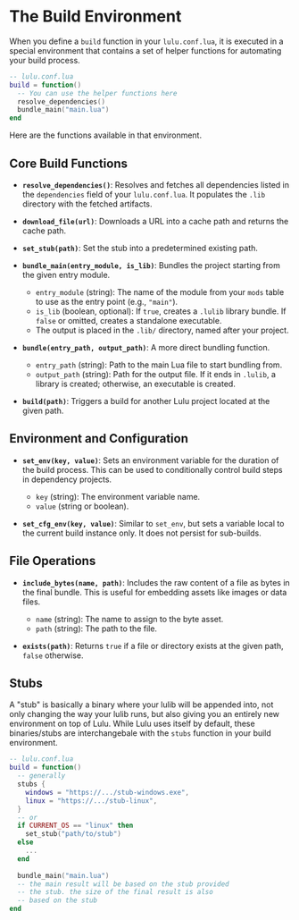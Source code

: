 # The Build Environment

When you define a `build` function in your `lulu.conf.lua`, it is executed in a special environment that contains a set of helper functions for automating your build process.

```lua
-- lulu.conf.lua
build = function()
  -- You can use the helper functions here
  resolve_dependencies()
  bundle_main("main.lua")
end
```

Here are the functions available in that environment.

## Core Build Functions

- **`resolve_dependencies()`**: Resolves and fetches all dependencies listed in the `dependencies` field of your `lulu.conf.lua`. It populates the `.lib` directory with the fetched artifacts.

- **`download_file(url)`**: Downloads a URL into a cache path and returns the cache path.

- **`set_stub(path)`**: Set the stub into a predetermined existing path.

- **`bundle_main(entry_module, is_lib)`**: Bundles the project starting from the given entry module.
  - `entry_module` (string): The name of the module from your `mods` table to use as the entry point (e.g., `"main"`).
  - `is_lib` (boolean, optional): If `true`, creates a `.lulib` library bundle. If `false` or omitted, creates a standalone executable.
  - The output is placed in the `.lib/` directory, named after your project.

- **`bundle(entry_path, output_path)`**: A more direct bundling function.
  - `entry_path` (string): Path to the main Lua file to start bundling from.
  - `output_path` (string): Path for the output file. If it ends in `.lulib`, a library is created; otherwise, an executable is created.

- **`build(path)`**: Triggers a build for another Lulu project located at the given path.

## Environment and Configuration

- **`set_env(key, value)`**: Sets an environment variable for the duration of the build process. This can be used to conditionally control build steps in dependency projects.
  - `key` (string): The environment variable name.
  - `value` (string or boolean).

- **`set_cfg_env(key, value)`**: Similar to `set_env`, but sets a variable local to the current build instance only. It does not persist for sub-builds.

## File Operations

- **`include_bytes(name, path)`**: Includes the raw content of a file as bytes in the final bundle. This is useful for embedding assets like images or data files.
  - `name` (string): The name to assign to the byte asset.
  - `path` (string): The path to the file.

- **`exists(path)`**: Returns `true` if a file or directory exists at the given path, `false` otherwise.

## Stubs

A "stub" is basically a binary where your lulib will be appended into, not only changing the way your lulib runs, but also giving you an entirely new environment on top of Lulu. While Lulu uses itself by default, these binaries/stubs are interchangebale with the `stubs` function in your build environment. 

```lua
-- lulu.conf.lua
build = function()
  -- generally
  stubs {
    windows = "https://.../stub-windows.exe",
    linux = "https://.../stub-linux",
  }
  -- or
  if CURRENT_OS == "linux" then
    set_stub("path/to/stub")
  else
    ...
  end
  
  bundle_main("main.lua")
  -- the main result will be based on the stub provided
  -- the stub. the size of the final result is also
  -- based on the stub
end
```